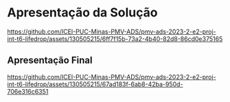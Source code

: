 # Apresentação da Solução

https://github.com/ICEI-PUC-Minas-PMV-ADS/pmv-ads-2023-2-e2-proj-int-t6-lifedrop/assets/130505215/6ff7f15b-73a2-4b40-82d8-86cd0e375165

## Apresentação Final

https://github.com/ICEI-PUC-Minas-PMV-ADS/pmv-ads-2023-2-e2-proj-int-t6-lifedrop/assets/130505215/67ad183f-6ab8-42ba-950d-706e316c6351
